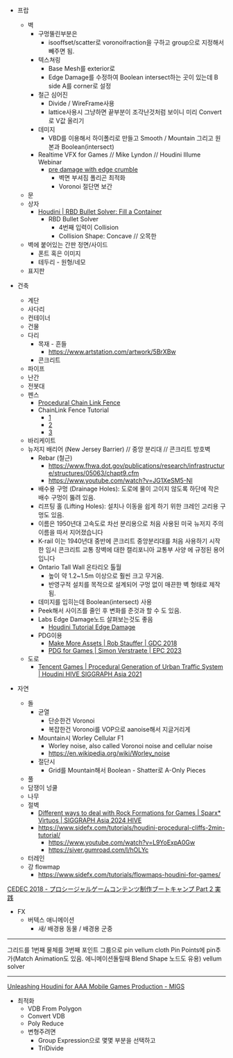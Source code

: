 
- 프랍
  - 벽
    - 구멍뚤린부분은
      - isooffset/scatter로 voronoifraction을 구하고 group으로 지정해서 빼주면 됨.
    - 텍스쳐링
      - Base Mesh를 exterior로
      - Edge Damage를 수정하여 Boolean intersect하는 곳이 있는데 B side A를 corner로 설정
    - 철근 심어진
      - Divide / WireFrame사용
      - lattice사용시 그냥하면 끝부분이 조각난것처럼 보이니 미리 Convert로 V값 올리기
    - 데미지
      - VBD를 이용해서 하이폴리로 만들고 Smooth / Mountain 그리고 원본과 Boolean(intersect)
    - Realtime VFX for Games // Mike Lyndon // Houdini Illume Webinar
      - [pre damage with edge crumble](https://youtu.be/WbypqgFpD64?si=DZs_G7jVUE5MZYxz&t=2031)
        - 벽면 부셔짐 폴리곤 최적화
        - Voronoi 절단면 보간
  - 문
  - 상자
    - [Houdini | RBD Bullet Solver: Fill a Container](https://www.youtube.com/watch?v=iKJWPdXSTeM)
      - RBD Bullet Solver
        - 4번째 입력이 Collision
        - Collision Shape: Concave // 오목한
  - 벽에 붙어있는 간판 정면/사이드
    - 폰트 혹은 이미지
    - 테두리 - 원형/네모
  - 표지판

- 건축
  - 계단
  - 사다리
  - 컨테이너
  - 건물
  - 다리
    - 목재 - 흔들
      - https://www.artstation.com/artwork/5BrXBw
    - 콘크리트
  - 파이프
  - 난간
  - 전봇대
  - 펜스
    - [Procedural Chain Link Fence](https://www.youtube.com/playlist?list=PL5V9qxkY_RnJK_xfZFs2ekVCijMp7NsBM)
    - ChainLink Fence Tutorial
      - [1](https://www.youtube.com/watch?v=KIkgIVjxdiI)
      - [2](https://www.youtube.com/watch?v=TTV9X5tTyf0)
      - [3](https://www.youtube.com/watch?v=NPP3VC88OpU)
  - 바리케이트
  - 뉴저지 배리어 (New Jersey Barrier) // 중앙 분리대 // 콘크리트 방호벽
    - Rebar (철근)
      - <https://www.fhwa.dot.gov/publications/research/infrastructure/structures/05063/chapt9.cfm>
      - <https://www.youtube.com/watch?v=JG1XeSM5-NI>
    - 배수용 구멍 (Drainage Holes): 도로에 물이 고이지 않도록 하단에 작은 배수 구멍이 뚫려 있음.
    - 리프팅 홀 (Lifting Holes): 설치나 이동을 쉽게 하기 위한 크레인 고리용 구멍도 있음.
    - 이름은 1950년대 고속도로 차선 분리용으로 처음 사용된 미국 뉴저지 주의 이름을 따서 지어졌습니다
    - K-rail  이는 1940년대 중반에 콘크리트 중앙분리대를 처음 사용하기 시작한 임시 콘크리트 교통 장벽에 대한 캘리포니아 교통부 사양 에 규정된 용어입니다
    - Ontario Tall Wall 온타리오 톨월
      - 높이 약 1.2~1.5m 이상으로 훨씬 크고 무거움.
      - 반영구적 설치를 목적으로 설계되어 구멍 없이 매끈한 벽 형태로 제작됨.
    - 데미지를 입히는데 Boolean(intersect) 사용
    - Peek해서 사이즈를 줄인 후 변화를 준것과 할 수 도 있음.
    - Labs Edge Damage노드 살펴보는것도 좋음
      - [Houdini Tutorial Edge Damage](https://www.youtube.com/watch?v=YMOGLxNs0Jk)
    - PDG이용
      - [Make More Assets | Rob Stauffer | GDC 2018](https://www.youtube.com/watch?v=DcOVmQYWSM8)
      - [PDG for Games | Simon Verstraete | EPC 2023](https://www.youtube.com/watch?v=hIBnwrNHsZo)
  - 도로
    - [Tencent Games | Procedural Generation of Urban Traffic System | Houdini HIVE SIGGRAPH Asia 2021](https://www.youtube.com/watch?v=OR4xG7-Od30)


- 자연
  - 돌
    - 균열
      - 단순한건 Voronoi
      - 복잡한건 Voronoi를 VOP으로 aanoise해서 지글거리게
    - Mountain시 Worley Cellular F1
      - Worley noise, also called Voronoi noise and cellular noise
      - <https://en.wikipedia.org/wiki/Worley_noise>
    - 절단시
      - Grid를 Mountain해서 Boolean - Shatter로 A-Only Pieces
  - 풀
  - 담쟁이 넝쿨
  - 나무
  - 절벽
    - [Different ways to deal with Rock Formations for Games | Sparx* Virtuos | SIGGRAPH Asia 2024 HIVE](https://www.youtube.com/watch?v=7TkOkEIwqYM)
    - <https://www.sidefx.com/tutorials/houdini-procedural-cliffs-2min-tutorial/>
      - <https://www.youtube.com/watch?v=L9YoExpA0Gw>
      - <https://siver.gumroad.com/l/hOLYc>
  - 터레인
  - 강 flowmap
    - <https://www.sidefx.com/tutorials/flowmaps-houdini-for-games/>


[CEDEC 2018 - プロシージャルゲームコンテンツ制作ブートキャンプ Part 2 実践](https://cedil.cesa.or.jp/cedil_sessions/view/1912)


- FX
  - 버텍스 애니메이션
    - 새/ 배경용 동물 / 배경용 군중

---


그리드를 1번째 물체를 3번째
포인트 그룹으로 pin
vellum cloth
    Pin Points에 pin추가(Match Animation도 있음. 에니메이션돌릴때 Blend Shape 노드도 유용)
vellum solver

---

[Unleashing Houdini for AAA Mobile Games Production - MIGS](https://www.youtube.com/watch?v=6MgUEbfrjXA)

- 최적화
  - VDB From Polygon
  - Convert VDB
  - Poly Reduce
  - 변형주려면
    - Group Expression으로 몇몇 부분을 선택하고
    - TriDivide
